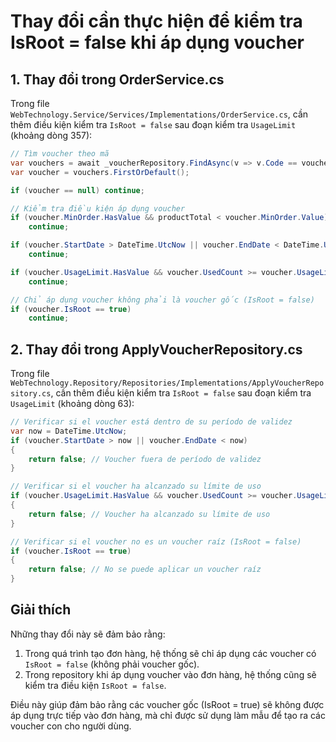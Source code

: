 ﻿# Thay đổi cần thực hiện để kiểm tra IsRoot = false khi áp dụng voucher

## 1. Thay đổi trong OrderService.cs

Trong file `WebTechnology.Service/Services/Implementations/OrderService.cs`, cần thêm điều kiện kiểm tra `IsRoot = false` sau đoạn kiểm tra `UsageLimit` (khoảng dòng 357):

```csharp
// Tìm voucher theo mã
var vouchers = await _voucherRepository.FindAsync(v => v.Code == voucherCode && v.IsActive == true);
var voucher = vouchers.FirstOrDefault();

if (voucher == null) continue;

// Kiểm tra điều kiện áp dụng voucher
if (voucher.MinOrder.HasValue && productTotal < voucher.MinOrder.Value)
    continue;

if (voucher.StartDate > DateTime.UtcNow || voucher.EndDate < DateTime.UtcNow)
    continue;

if (voucher.UsageLimit.HasValue && voucher.UsedCount >= voucher.UsageLimit)
    continue;

// Chỉ áp dụng voucher không phải là voucher gốc (IsRoot = false)
if (voucher.IsRoot == true)
    continue;
```

## 2. Thay đổi trong ApplyVoucherRepository.cs

Trong file `WebTechnology.Repository/Repositories/Implementations/ApplyVoucherRepository.cs`, cần thêm điều kiện kiểm tra `IsRoot = false` sau đoạn kiểm tra `UsageLimit` (khoảng dòng 63):

```csharp
// Verificar si el voucher está dentro de su período de validez
var now = DateTime.UtcNow;
if (voucher.StartDate > now || voucher.EndDate < now)
{
    return false; // Voucher fuera de período de validez
}

// Verificar si el voucher ha alcanzado su límite de uso
if (voucher.UsageLimit.HasValue && voucher.UsedCount >= voucher.UsageLimit)
{
    return false; // Voucher ha alcanzado su límite de uso
}

// Verificar si el voucher no es un voucher raíz (IsRoot = false)
if (voucher.IsRoot == true)
{
    return false; // No se puede aplicar un voucher raíz
}
```

## Giải thích

Những thay đổi này sẽ đảm bảo rằng:

1. Trong quá trình tạo đơn hàng, hệ thống sẽ chỉ áp dụng các voucher có `IsRoot = false` (không phải voucher gốc).
2. Trong repository khi áp dụng voucher vào đơn hàng, hệ thống cũng sẽ kiểm tra điều kiện `IsRoot = false`.

Điều này giúp đảm bảo rằng các voucher gốc (IsRoot = true) sẽ không được áp dụng trực tiếp vào đơn hàng, mà chỉ được sử dụng làm mẫu để tạo ra các voucher con cho người dùng.

